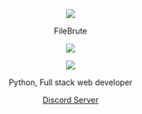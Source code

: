 <p align="center">  
<img src="https://media.discordapp.net/attachments/813341662545313832/813343404507267092/pokemon_pixel.gif">
</p>
<p align="center">
    FileBrute
<p align="center">  
<img src="https://komarev.com/ghpvc/?username=FileBrute&color=grey">
</p>
    <p align="center">
  <img src="https://discord.c99.nl/widget/theme-4/1135677330245832774.png"/>
</p>
<p align="center">
Python, Full stack web developer
<p align="center">
    <a href="https://discord.gg/edotbaby">Discord Server</a>
